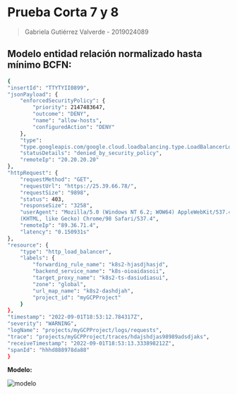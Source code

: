 # Prueba Corta 7 y 8

> Gabriela Gutiérrez Valverde - 2019024089

## Modelo entidad relación normalizado hasta mínimo BCFN:

```sh
{
"insertId": "TTYTYII0899",
"jsonPayload": {
    "enforcedSecurityPolicy": {
        "priority": 2147483647,
        "outcome": "DENY",
        "name": "allow-hosts",
        "configuredAction": "DENY"
    },
    "type":
    "type.googleapis.com/google.cloud.loadbalancing.type.LoadBalancerLogEntry",
    "statusDetails": "denied_by_security_policy",
    "remoteIp": "20.20.20.20"
},
"httpRequest": {
    "requestMethod": "GET",
    "requestUrl": "https://25.39.66.78/",
    "requestSize": "9898",
    "status": 403,
    "responseSize": "3258",
    "userAgent": "Mozilla/5.0 (Windows NT 6.2; WOW64) AppleWebKit/537.4
    (KHTML, like Gecko) Chrome/98 Safari/537.4",
    "remoteIp": "89.36.71.4",
    "latency": "0.150931s"
},
"resource": {
    "type": "http_load_balancer",
    "labels": {
        "forwarding_rule_name": "k8s2-hjasdjhasjd",
        "backend_service_name": "k8s-oioaidasoii",
        "target_proxy_name": "k8s2-ts-dasiudiasui",
        "zone": "global",
        "url_map_name": "k8s2-dashdjah",
        "project_id": "myGCPProject"
    }
},
"timestamp": "2022-09-01T18:53:12.784317Z",
"severity": "WARNING",
"logName": "projects/myGCPProject/logs/requests",
"trace": "projects/myGCPProject/traces/hdajshdjas98989adsdjaks",
"receiveTimestamp": "2022-09-01T18:53:13.333898212Z",
"spanId": "hhhd888978da88"
}
```

**Modelo:**

![modelo](https://previews.dropbox.com/p/thumb/ABvgTdkC0IeirldXVFov1UK4YuIgmBEkqcVSsoNr78T6hgE9g2oIsQFvQzWDqKlHBTmNBDJgdR8LjuVRBMjhWMuTKQhylZvyOIrrCv_nlOab122jGwMVvL4ssAV2RPOOUbth06Kjd4eJvPfuC4-QUt1xyzYTedaN85wltN7Lkq1pfLHiB0mlyTb6rTvwHMGM_xAYhXY9ELzTfWEdRLXZviOzV4bDyzCwRvUDbwxcx_n6fK-DiuRQDAQhPQDotMASe2kJbRH-RRNkGN2Y6xS0p3XLPyG4ebYyStywkbU1x1E_CITAOtizCsbmd2sct7uyOJSF6qT_3NxwQy-2XPiUBWLDbTbOidv1Rxod-x6nYXX8xgzHANJ9yiWPpvgTwkYz6YM/p.png)












